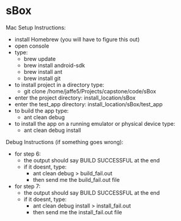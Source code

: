 # sBox #

Mac Setup Instructions:
- install Homebrew (you will have to figure this out)
- open console
- type:
    - brew update
    - brew install android-sdk
    - brew install ant
    - brew install git
- to install project in a directory type:
    - git clone /home/jaffe5/Projects/capstone/code/sBox
- enter the project directory: install_location/sBox
- enter the test_app directory: install_location/sBox/test_app 
- to build the app type:
    - ant clean debug
- to install the app on a running emulator or physical device type:
    - ant clean debug install

Debug Instructions (if something goes wrong):
- for step 6:
    - the output should say BUILD SUCCESSFUL at the end
    - if it doesnt, type:
        - ant clean debug > build_fail.out
        - then send me the build_fail.out file
- for step 7:
    - the output should say BUILD SUCCESSFUL at the end
    - if it doesnt, type:
        - ant clean debug install > install_fail.out
        - then send me the install_fail.out file
